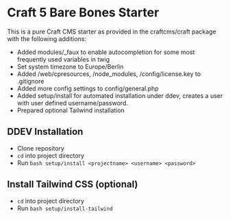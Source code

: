# Craft 5 Bare Bones Starter

This is a pure Craft CMS starter as provided in the craftcms/craft package with 
the following additions:

* Added modules/_faux to enable autocompletion for some most frequently used variables in twig
* Set system timezone to Europe/Berlin
* Added /web/cpresources, /node_modules, /config/license.key to .gitignore
* Added more config settings to config/general.php
* Added setup/install for automated installation under ddev, creates a user with user defined username/password.
* Prepared optional Tailwind installation

## DDEV Installation

* Clone repository
* `cd` into project directory
* Run `bash setup/install <projectname> <username> <password>`

## Install Tailwind CSS (optional)

* `cd` into project directory
* Run `bash setup/install-tailwind`

